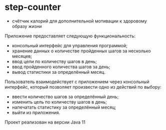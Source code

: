 # step-counter
- счётчик калорий для дополнительной мотивации к здоровому образу жизни

Приложение предоставляет следующую функциональность:
+ консольный интерфейс для управления программой;
+ хранение данных о количестве пройденных шагов за несколько месяцев;
+ ввод цели по количеству шагов в день;
+ ввод пройденного количества шагов за день;
+ вывод статистики за определённый месяц.

Пользователь взаимодействует с приложением через консольный интерфейс, который позволяет произвести одно из действий по выбору:
+ ввести количество шагов за определённый день;
+ изменить цель по количеству шагов в день;
+ напечатать статистику за определённый месяц;
+ выйти из приложения.

Проект реализован на версии Java 11
